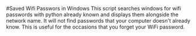 #Saved Wifi Passwors in Windows 
This script searches windows for wifi passwords with python already known and displays them alongside the network name. It will not find passwords that your computer doesn't already know.
This is useful for the occasions that you forget your WiFi password.
